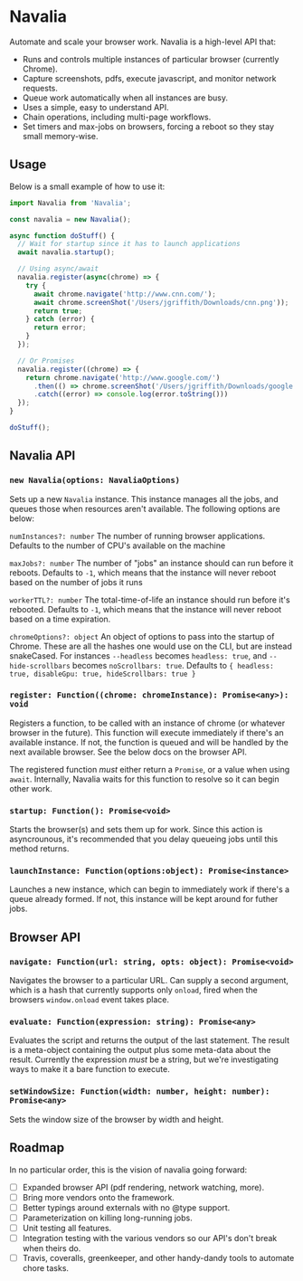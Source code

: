 # Navalia

Automate and scale your browser work. Navalia is a high-level API that:

- Runs and controls multiple instances of particular browser (currently Chrome).
- Capture screenshots, pdfs, execute javascript, and monitor network requests.
- Queue work automatically when all instances are busy.
- Uses a simple, easy to understand API.
- Chain operations, including multi-page workflows.
- Set timers and max-jobs on browsers, forcing a reboot so they stay small memory-wise.

## Usage

Below is a small example of how to use it:

```javascript
import Navalia from 'Navalia';

const navalia = new Navalia();

async function doStuff() {
  // Wait for startup since it has to launch applications
  await navalia.startup();

  // Using async/await
  navalia.register(async(chrome) => {
    try {
      await chrome.navigate('http://www.cnn.com/');
      await chrome.screenShot('/Users/jgriffith/Downloads/cnn.png'));
      return true;
    } catch (error) {
      return error;
    }
  });

  // Or Promises
  navalia.register((chrome) => {
    return chrome.navigate('http://www.google.com/')
      .then(() => chrome.screenShot('/Users/jgriffith/Downloads/google.png'))
      .catch((error) => console.log(error.toString()))
  });
}

doStuff();
```

## Navalia API

### `new Navalia(options: NavaliaOptions)`

Sets up a new `Navalia` instance. This instance manages all the jobs, and queues those when resources aren't available. The following options are below:

`numInstances?: number`
The number of running browser applications. Defaults to the number of CPU's available on the machine

`maxJobs?: number`
The number of "jobs" an instance should can run before it reboots. Defaults to `-1`, which means that the instance will never reboot based on the number of jobs it runs

`workerTTL?: number`
The total-time-of-life an instance should run before it's rebooted. Defaults to `-1`, which means that the instance will never reboot based on a time expiration.

`chromeOptions?: object`
An object of options to pass into the startup of Chrome. These are all the hashes one would use on the CLI, but are instead snakeCased. For instances `--headless` becomes `headless: true`, and `--hide-scrollbars` becomes `noScrollbars: true`. Defaults to `{ headless: true, disableGpu: true, hideScrollbars: true }`

### `register: Function((chrome: chromeInstance): Promise<any>): void`

Registers a function, to be called with an instance of chrome (or whatever browser in the future). This function will execute immediately if there's an available instance. If not, the function is queued and will be handled by the next available browser. See the below docs on the browser API.

The registered function _must_ either return a `Promise`, or a value when using `await`. Internally, Navalia waits for this function to resolve so it can begin other work.

### `startup: Function(): Promise<void>`

Starts the browser(s) and sets them up for work. Since this action is asyncrounous, it's recommended that you delay queueing jobs until this method returns.

### `launchInstance: Function(options:object): Promise<instance>`

Launches a new instance, which can begin to immediately work if there's a queue already formed. If not, this instance will be kept around for futher jobs.

## Browser API

### `navigate: Function(url: string, opts: object): Promise<void>`

Navigates the browser to a particular URL. Can supply a second argument, which is a hash that currently supports only `onload`, fired when the browsers `window.onload` event takes place.

### `evaluate: Function(expression: string): Promise<any>`

Evaluates the script and returns the output of the last statement. The result is a meta-object containing the output plus some meta-data about the result. Currently the expression _must_ be a string, but we're investigating ways to make it a bare function to execute.

### `setWindowSize: Function(width: number, height: number): Promise<any>`

Sets the window size of the browser by width and height.

## Roadmap

In no particular order, this is the vision of navalia going forward:

- [ ] Expanded browser API (pdf rendering, network watching, more).
- [ ] Bring more vendors onto the framework.
- [ ] Better typings around externals with no @type support.
- [ ] Parameterization on killing long-running jobs.
- [ ] Unit testing all features.
- [ ] Integration testing with the various vendors so our API's don't break when theirs do.
- [ ] Travis, coveralls, greenkeeper, and other handy-dandy tools to automate chore tasks.
